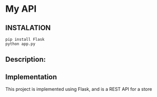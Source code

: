 # My API

## INSTALATION

```
pip install Flask
python app.py
```

## Description:
## Implementation

This project is implemented using Flask, and is a REST API for a store


